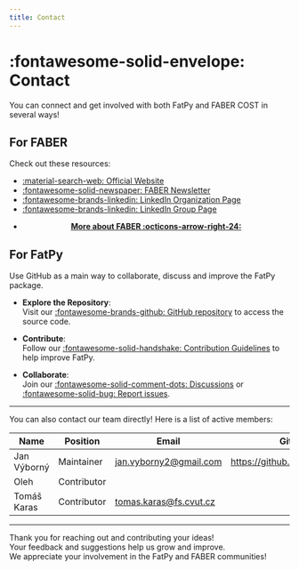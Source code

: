 ```yaml
---
title: Contact
---
```


# :fontawesome-solid-envelope: Contact

You can connect and get involved with both FatPy and FABER COST in several ways!

## For FABER

Check out these resources:
<div class="grid cards" markdown>

- [:material-search-web: Official Website](https://faber-cost.eu/)
- [:fontawesome-solid-newspaper: FABER Newsletter](https://faber-cost.eu/media-newsletter/)
- [:fontawesome-brands-linkedin: LinkedIn Organization Page](https://www.linkedin.com/company/faber-cost/about/)
- [:fontawesome-brands-linkedin: LinkedIn Group Page](https://www.linkedin.com/groups/13170259/)

</div>

<div class="grid cards" style="text-align: center;" markdown>

- **[More about FABER :octicons-arrow-right-24:](faber_cost.md)**

</div>

## For FatPy

Use GitHub as a main way to collaborate, discuss and improve the FatPy package.

- **Explore the Repository**:  
Visit our [:fontawesome-brands-github: GitHub repository](https://github.com/vybornak2/fatpy) to access the source code.

- **Contribute**:  
Follow our [:fontawesome-solid-handshake: Contribution Guidelines](development/contributing.md) to help improve FatPy.

- **Collaborate**:  
Join our [:fontawesome-solid-comment-dots: Discussions](https://github.com/vybornak2/fatpy/discussions) or [:fontawesome-solid-bug: Report issues](https://github.com/vybornak2/fatpy/issues).

---
You can also contact our team directly! Here is a list of active members:

| Name              | Position        | Email                       | Github                           |
| ----------------- | --------------- | --------------------------- | -------------------------------- |
| Jan Výborný       | Maintainer      | <jan.vyborny2@gmail.com>    | <https://github.com/Vybornak2>   |
| Oleh              | Contributor     |                             |                                  |
| Tomáš Karas       | Contributor     | <tomas.karas@fs.cvut.cz>    |                                  |

---

Thank you for reaching out and contributing your ideas!  
Your feedback and suggestions help us grow and improve.  
We appreciate your involvement in the FatPy and FABER communities!
